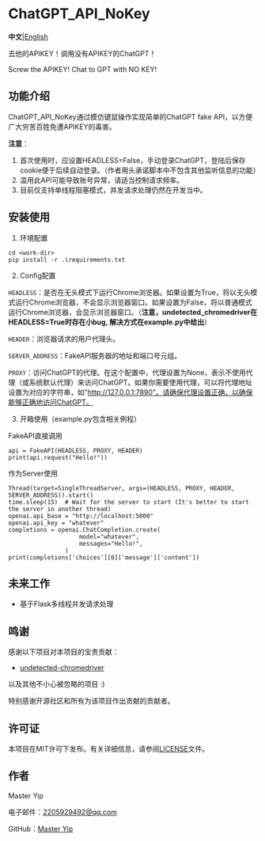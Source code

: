 # ChatGPT_API_NoKey

**中文**|[English](README_en.md)

去他的APIKEY！调用没有APIKEY的ChatGPT！

Screw the APIKEY! Chat to GPT with NO KEY!

## 功能介绍

ChatGPT_API_NoKey通过模仿键鼠操作实现简单的ChatGPT fake API，以方便广大穷苦百姓免遭APIKEY的毒害。

**注意**：
1. 首次使用时，应设置HEADLESS=False，手动登录ChatGPT，登陆后保存cookie便于后续自动登录。（作者用头承诺脚本中不包含其他监听信息的功能）
2. 滥用此API可能导致账号异常，请适当控制请求频率。
3. 目前仅支持单线程阻塞模式，并发请求处理仍然在开发当中。

## 安装使用
1. 环境配置
```
cd <work-dir>
pip install -r .\requirements.txt
```
2. Config配置

`HEADLESS`：是否在无头模式下运行Chrome浏览器。如果设置为True，将以无头模式运行Chrome浏览器，不会显示浏览器窗口。如果设置为False，将以普通模式运行Chrome浏览器，会显示浏览器窗口。（**注意，undetected_chromedriver在HEADLESS=True时存在小bug, 解决方式在example.py中给出**）

`HEADER`：浏览器请求的用户代理头。

`SERVER_ADDRESS`：FakeAPI服务器的地址和端口号元组。

`PROXY`：访问ChatGPT的代理。在这个配置中，代理设置为None，表示不使用代理（或系统默认代理）来访问ChatGPT。如果你需要使用代理，可以将代理地址设置为对应的字符串，如"http://127.0.0.1:7890"。请确保代理设置正确，以确保能够正确地访问ChatGPT。

3. 开箱使用（example.py包含相关例程）

FakeAPI直接调用
```
api = FakeAPI(HEADLESS, PROXY, HEADER)
print(api.request("Hello!"))
```
作为Server使用
```
Thread(target=SingleThreadServer, args=(HEADLESS, PROXY, HEADER, SERVER_ADDRESS)).start()
time.sleep(15)  # Wait for the server to start (It's better to start the server in another thread)
openai.api_base = "http://localhost:5000"
openai.api_key = "whatever"
completions = openai.ChatCompletion.create(
                    model="whatever",
                    messages="Hello!",
                )
print(completions['choices'][0]['message']['content'])
```
## 未来工作
- 基于Flask多线程并发请求处理

## 鸣谢

感谢以下项目对本项目的宝贵贡献：

- [undetected-chromedriver](https://github.com/ultrafunkamsterdam/undetected-chromedriver)

以及其他不小心被忽略的项目 :)

特别感谢开源社区和所有为该项目作出贡献的贡献者。

## 许可证
本项目在MIT许可下发布。有关详细信息，请参阅[LICENSE](LICENSE)文件。

## 作者
Master Yip

电子邮件：2205929492@qq.com

GitHub：[Master Yip](https://github.com/MasterYip)